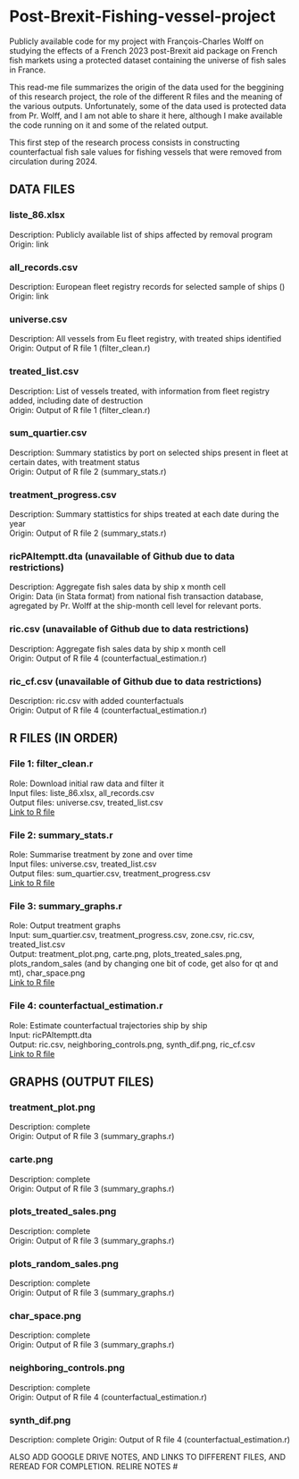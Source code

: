 # Post-Brexit-Fishing-vessel-project
Publicly available code for my project with François-Charles Wolff on studying  the effects of a French 2023 post-Brexit aid package on French fish markets using a protected dataset containing the universe of fish sales in France.

This read-me file summarizes the origin of the data used for the beggining of this research project, the role of the different R files and the meaning of the various outputs. Unfortunately, some of the data used is protected data from Pr. Wolff, and I am not able to share it here, although I make available the code running on it and some of the related output.

This first step of the research process consists in constructing counterfactual fish sale values for fishing vessels that were removed from circulation during 2024.

## DATA FILES

### liste_86.xlsx
Description: Publicly available list of ships affected by removal program  
Origin: link

### all_records.csv
Description: European fleet registry records for selected sample of ships ()  
Origin: link

### universe.csv
Description: All vessels from Eu fleet registry, with treated ships identified  
Origin: Output of R file 1 (filter_clean.r)

### treated_list.csv
Description: List of vessels treated, with information from fleet registry added, including date of destruction  
Origin: Output of R file 1 (filter_clean.r)

### sum_quartier.csv
Description: Summary statistics by port on selected ships present in fleet at certain dates, with treatment status  
Origin: Output of R file 2 (summary_stats.r)

### treatment_progress.csv
Description: Summary stattistics for ships treated at each date during the year  
Origin: Output of R file 2 (summary_stats.r)

### ricPAItemptt.dta (unavailable of Github due to data restrictions)
Description: Aggregate fish sales data by ship x month cell  
Origin: Data (in Stata format) from national fish transaction database, agregated by Pr. Wolff at the ship-month cell level for relevant ports.

### ric.csv (unavailable of Github due to data restrictions)
Description: Aggregate fish sales data by ship x month cell  
Origin: Output of R file 4 (counterfactual_estimation.r)

### ric_cf.csv (unavailable of Github due to data restrictions)
Description: ric.csv with added counterfactuals  
Origin: Output of R file 4 (counterfactual_estimation.r)

## R FILES (IN ORDER)

### File 1: filter_clean.r
Role:  Download initial raw data and filter it  
Input files: liste_86.xlsx, all_records.csv  
Output files: universe.csv, treated_list.csv  
[Link to R file](filter_clean.R)

### File 2: summary_stats.r
Role: Summarise treatment by zone and over time  
Input files: universe.csv, treated_list.csv  
Output files: sum_quartier.csv, treatment_progress.csv  
[Link to R file](summary_stats.R)

### File 3: summary_graphs.r
Role: Output treatment graphs  
Input: sum_quartier.csv, treatment_progress.csv, zone.csv, ric.csv, treated_list.csv  
Output: treatment_plot.png, carte.png, plots_treated_sales.png, plots_random_sales (and by changing one bit of code, get also for qt and mt), char_space.png  
[Link to R file](summary_graphs.R)

### File 4: counterfactual_estimation.r
Role: Estimate counterfactual trajectories ship by ship  
Input: ricPAItemptt.dta  
Output: ric.csv, neighboring_controls.png, synth_dif.png, ric_cf.csv  
[Link to R file](counterfactual_estimation.R)

## GRAPHS (OUTPUT FILES)

### treatment_plot.png
Description: complete  
Origin: Output of R file 3 (summary_graphs.r)

### carte.png
Description: complete  
Origin: Output of R file 3 (summary_graphs.r)

### plots_treated_sales.png
Description: complete  
Origin: Output of R file 3 (summary_graphs.r)

### plots_random_sales.png
Description: complete  
Origin: Output of R file 3 (summary_graphs.r)

### char_space.png
Description: complete  
Origin: Output of R file 3 (summary_graphs.r)

### neighboring_controls.png
Description: complete  
Origin: Output of R file 4 (counterfactual_estimation.r)

### synth_dif.png
Description: complete
Origin: Output of R file 4 (counterfactual_estimation.r)

ALSO ADD GOOGLE DRIVE NOTES, AND LINKS TO DIFFERENT FILES, AND REREAD FOR COMPLETION. RELIRE NOTES #
